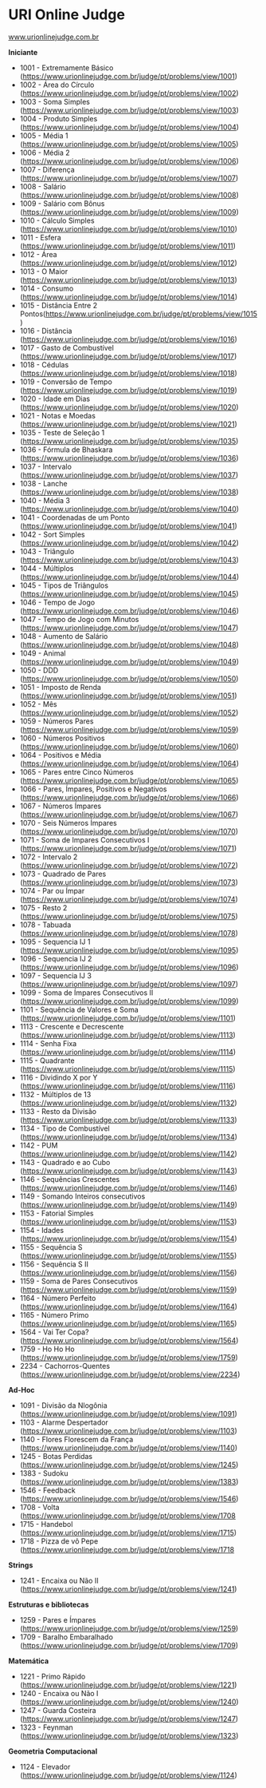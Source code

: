 URI Online Judge
=================================
www.urionlinejudge.com.br

<b>Iniciante</b>
- 1001 - Extremamente Básico (https://www.urionlinejudge.com.br/judge/pt/problems/view/1001)
- 1002 - Área do Círculo (https://www.urionlinejudge.com.br/judge/pt/problems/view/1002)
- 1003 - Soma Simples (https://www.urionlinejudge.com.br/judge/pt/problems/view/1003)
- 1004 - Produto Simples (https://www.urionlinejudge.com.br/judge/pt/problems/view/1004)
- 1005 - Média 1 (https://www.urionlinejudge.com.br/judge/pt/problems/view/1005)
- 1006 - Média 2 (https://www.urionlinejudge.com.br/judge/pt/problems/view/1006)
- 1007 - Diferença (https://www.urionlinejudge.com.br/judge/pt/problems/view/1007)
- 1008 - Salário (https://www.urionlinejudge.com.br/judge/pt/problems/view/1008)
- 1009 - Salário com Bônus (https://www.urionlinejudge.com.br/judge/pt/problems/view/1009)
- 1010 - Cálculo Simples (https://www.urionlinejudge.com.br/judge/pt/problems/view/1010)
- 1011 - Esfera (https://www.urionlinejudge.com.br/judge/pt/problems/view/1011)
- 1012 - Área (https://www.urionlinejudge.com.br/judge/pt/problems/view/1012)
- 1013 - O Maior (https://www.urionlinejudge.com.br/judge/pt/problems/view/1013)
- 1014 - Consumo (https://www.urionlinejudge.com.br/judge/pt/problems/view/1014)
- 1015 - Distância Entre 2 Pontos(https://www.urionlinejudge.com.br/judge/pt/problems/view/1015)
- 1016 - Distância (https://www.urionlinejudge.com.br/judge/pt/problems/view/1016)
- 1017 - Gasto de Combustível (https://www.urionlinejudge.com.br/judge/pt/problems/view/1017)
- 1018 - Cédulas (https://www.urionlinejudge.com.br/judge/pt/problems/view/1018)
- 1019 - Conversão de Tempo (https://www.urionlinejudge.com.br/judge/pt/problems/view/1019)
- 1020 - Idade em Dias (https://www.urionlinejudge.com.br/judge/pt/problems/view/1020)
- 1021 - Notas e Moedas (https://www.urionlinejudge.com.br/judge/pt/problems/view/1021)
- 1035 - Teste de Seleção 1 (https://www.urionlinejudge.com.br/judge/pt/problems/view/1035)
- 1036 - Fórmula de Bhaskara (https://www.urionlinejudge.com.br/judge/pt/problems/view/1036)
- 1037 - Intervalo (https://www.urionlinejudge.com.br/judge/pt/problems/view/1037)
- 1038 - Lanche (https://www.urionlinejudge.com.br/judge/pt/problems/view/1038)
- 1040 - Média 3 (https://www.urionlinejudge.com.br/judge/pt/problems/view/1040)
- 1041 - Coordenadas de um Ponto (https://www.urionlinejudge.com.br/judge/pt/problems/view/1041)
- 1042 - Sort Simples (https://www.urionlinejudge.com.br/judge/pt/problems/view/1042)
- 1043 - Triângulo (https://www.urionlinejudge.com.br/judge/pt/problems/view/1043)
- 1044 - Múltiplos (https://www.urionlinejudge.com.br/judge/pt/problems/view/1044)
- 1045 - Tipos de Triângulos (https://www.urionlinejudge.com.br/judge/pt/problems/view/1045)
- 1046 - Tempo de Jogo (https://www.urionlinejudge.com.br/judge/pt/problems/view/1046)
- 1047 - Tempo de Jogo com Minutos (https://www.urionlinejudge.com.br/judge/pt/problems/view/1047)
- 1048 - Aumento de Salário (https://www.urionlinejudge.com.br/judge/pt/problems/view/1048)
- 1049 - Animal (https://www.urionlinejudge.com.br/judge/pt/problems/view/1049)
- 1050 - DDD (https://www.urionlinejudge.com.br/judge/pt/problems/view/1050)
- 1051 - Imposto de Renda (https://www.urionlinejudge.com.br/judge/pt/problems/view/1051)
- 1052 - Mês (https://www.urionlinejudge.com.br/judge/pt/problems/view/1052)
- 1059 - Números Pares (https://www.urionlinejudge.com.br/judge/pt/problems/view/1059)
- 1060 - Números Positivos (https://www.urionlinejudge.com.br/judge/pt/problems/view/1060)
- 1064 - Positivos e Média (https://www.urionlinejudge.com.br/judge/pt/problems/view/1064)
- 1065 - Pares entre Cinco Números (https://www.urionlinejudge.com.br/judge/pt/problems/view/1065)
- 1066 - Pares, Ímpares, Positivos e Negativos (https://www.urionlinejudge.com.br/judge/pt/problems/view/1066)
- 1067 - Números Ímpares (https://www.urionlinejudge.com.br/judge/pt/problems/view/1067)
- 1070 - Seis Números Ímpares (https://www.urionlinejudge.com.br/judge/pt/problems/view/1070)
- 1071 - Soma de Impares Consecutivos I (https://www.urionlinejudge.com.br/judge/pt/problems/view/1071)
- 1072 - Intervalo 2 (https://www.urionlinejudge.com.br/judge/pt/problems/view/1072)
- 1073 - Quadrado de Pares (https://www.urionlinejudge.com.br/judge/pt/problems/view/1073)
- 1074 - Par ou Ímpar (https://www.urionlinejudge.com.br/judge/pt/problems/view/1074)
- 1075 - Resto 2 (https://www.urionlinejudge.com.br/judge/pt/problems/view/1075)
- 1078 - Tabuada (https://www.urionlinejudge.com.br/judge/pt/problems/view/1078)
- 1095 - Sequencia IJ 1 (https://www.urionlinejudge.com.br/judge/pt/problems/view/1095)
- 1096 - Sequencia IJ 2 (https://www.urionlinejudge.com.br/judge/pt/problems/view/1096)
- 1097 - Sequencia IJ 3 (https://www.urionlinejudge.com.br/judge/pt/problems/view/1097)
- 1099 - Soma de Ímpares Consecutivos II (https://www.urionlinejudge.com.br/judge/pt/problems/view/1099)
- 1101 - Sequência de Valores e Soma (https://www.urionlinejudge.com.br/judge/pt/problems/view/1101)
- 1113 - Crescente e Decrescente (https://www.urionlinejudge.com.br/judge/pt/problems/view/1113)
- 1114 - Senha Fixa (https://www.urionlinejudge.com.br/judge/pt/problems/view/1114)
- 1115 - Quadrante (https://www.urionlinejudge.com.br/judge/pt/problems/view/1115)
- 1116 - Dividindo X por Y (https://www.urionlinejudge.com.br/judge/pt/problems/view/1116)
- 1132 - Múltiplos de 13 (https://www.urionlinejudge.com.br/judge/pt/problems/view/1132)
- 1133 - Resto da Divisão (https://www.urionlinejudge.com.br/judge/pt/problems/view/1133)
- 1134 - Tipo de Combustível (https://www.urionlinejudge.com.br/judge/pt/problems/view/1134)
- 1142 - PUM (https://www.urionlinejudge.com.br/judge/pt/problems/view/1142)
- 1143 - Quadrado e ao Cubo (https://www.urionlinejudge.com.br/judge/pt/problems/view/1143)
- 1146 - Sequências Crescentes (https://www.urionlinejudge.com.br/judge/pt/problems/view/1146)
- 1149 - Somando Inteiros consecutivos (https://www.urionlinejudge.com.br/judge/pt/problems/view/1149)
- 1153 - Fatorial Simples (https://www.urionlinejudge.com.br/judge/pt/problems/view/1153)
- 1154 - Idades (https://www.urionlinejudge.com.br/judge/pt/problems/view/1154)
- 1155 - Sequência S (https://www.urionlinejudge.com.br/judge/pt/problems/view/1155)
- 1156 - Sequência S II (https://www.urionlinejudge.com.br/judge/pt/problems/view/1156)
- 1159 - Soma de Pares Consecutivos (https://www.urionlinejudge.com.br/judge/pt/problems/view/1159)
- 1164 - Número Perfeito (https://www.urionlinejudge.com.br/judge/pt/problems/view/1164)
- 1165 - Número Primo (https://www.urionlinejudge.com.br/judge/pt/problems/view/1165)
- 1564 - Vai Ter Copa? (https://www.urionlinejudge.com.br/judge/pt/problems/view/1564)
- 1759 - Ho Ho Ho (https://www.urionlinejudge.com.br/judge/pt/problems/view/1759)
- 2234 - Cachorros-Quentes (https://www.urionlinejudge.com.br/judge/pt/problems/view/2234)

<b>Ad-Hoc</b>
- 1091 - Divisão da Nlogônia (https://www.urionlinejudge.com.br/judge/pt/problems/view/1091)
- 1103 - Alarme Despertador (https://www.urionlinejudge.com.br/judge/pt/problems/view/1103)
- 1140 - Flores Florescem da França (https://www.urionlinejudge.com.br/judge/pt/problems/view/1140)
- 1245 - Botas Perdidas (https://www.urionlinejudge.com.br/judge/pt/problems/view/1245)
- 1383 - Sudoku (https://www.urionlinejudge.com.br/judge/pt/problems/view/1383)
- 1546 - Feedback (https://www.urionlinejudge.com.br/judge/pt/problems/view/1546)
- 1708 - Volta (https://www.urionlinejudge.com.br/judge/pt/problems/view/1708
- 1715 - Handebol (https://www.urionlinejudge.com.br/judge/pt/problems/view/1715)
- 1718 - Pizza de vô Pepe (https://www.urionlinejudge.com.br/judge/pt/problems/view/1718

<b>Strings</b>
- 1241 - Encaixa ou Não II (https://www.urionlinejudge.com.br/judge/pt/problems/view/1241)

<b>Estruturas e bibliotecas</b>
- 1259 - Pares e Ímpares (https://www.urionlinejudge.com.br/judge/pt/problems/view/1259)
- 1709 - Baralho Embaralhado (https://www.urionlinejudge.com.br/judge/pt/problems/view/1709)

<b>Matemática</b>
- 1221 - Primo Rápido (https://www.urionlinejudge.com.br/judge/pt/problems/view/1221)
- 1240 - Encaixa ou Não I (https://www.urionlinejudge.com.br/judge/pt/problems/view/1240)
- 1247 - Guarda Costeira (https://www.urionlinejudge.com.br/judge/pt/problems/view/1247)
- 1323 - Feynman (https://www.urionlinejudge.com.br/judge/pt/problems/view/1323)

<b>Geometria Computacional</b>
- 1124 - Elevador (https://www.urionlinejudge.com.br/judge/pt/problems/view/1124)
